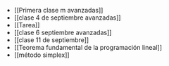 - [[Primera clase m avanzadas]] 
- [[clase 4 de septiembre avanzadas]]
- [[Tarea]] 
- [[clase 6 septiembre avanzadas]] 
- [[clase 11 de septiembre]] 
- [[Teorema fundamental de la programación lineal]] 
- [[método simplex]] 